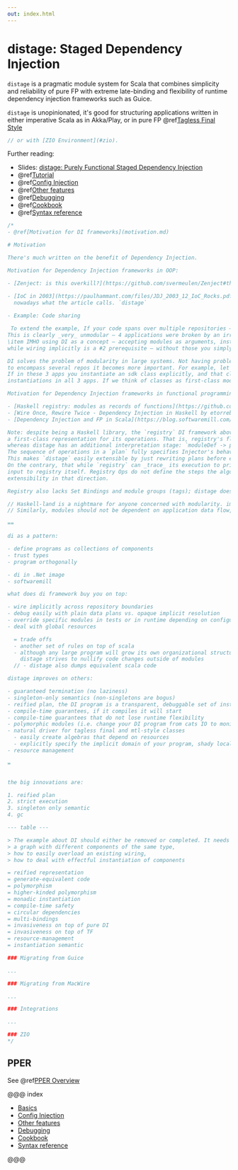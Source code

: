 ```yaml
---
out: index.html
---
```


distage: Staged Dependency Injection
===================================

`distage` is a pragmatic module system for Scala that combines simplicity and reliability of pure FP with extreme late-binding
and flexibility of runtime dependency injection frameworks such as Guice.

`distage` is unopinionated, it's good for structuring applications written in either imperative Scala as in Akka/Play,
or in pure FP @ref[Tagless Final Style](basics.md#tagless-final-style)

```scala mdoc:invisible
// or with [ZIO Environment](#zio).
```

Further reading:

- Slides: [distage: Purely Functional Staged Dependency Injection](https://www.slideshare.net/7mind/distage-purely-functional-staged-dependency-injection-bonus-faking-kind-polymorphism-in-scala-2)
- @ref[Tutorial](basics.md#tutorial)
- @ref[Config Injection](config_injection.md)
- @ref[Other features](other-features.md)
- @ref[Debugging](debugging.md)
- @ref[Cookbook](cookbook.md)
- @ref[Syntax reference](reference.md)
```scala mdoc:invisible
/*
- @ref[Motivation for DI frameworks](motivation.md)

# Motivation

There's much written on the benefit of Dependency Injection.

Motivation for Dependency Injection frameworks in OOP:

- [Zenject: is this overkill?](https://github.com/svermeulen/Zenject#theory)

- [IoC in 2003](https://paulhammant.com/files/JDJ_2003_12_IoC_Rocks.pdf) - 
  nowadays what the article calls. `distage`
  
- Example: Code sharing

 To extend the example, If your code spans over multiple repositories – for example, your company has `sdk` + 3 dependent apps, and the constructor has been changed in sdk, you will now have to update 4 repositories.
This is clearly _very_ unmodular – 4 applications were broken by an irrelevant implementation detail!
\item IMHO using DI as a concept – accepting modules as arguments, instead of using global objects – implicits included – is a #1 prerequisite for modularity,
while wiring implicitly is a #2 prerequisite – without those you simply can't share modules!

DI solves the problem of modularity in large systems. Not having problems solvable by DI is great. But when systems grow
to encompass several repos it becomes more important. For example, let's assume you have 4 separate repos - 3 apps, 1 shared sdk.
If in these 3 apps you instantiate an sdk class explicitly, and that class e.g. added a new argument, now you have to update
instantiations in all 3 apps. If we think of classes as first-class modules, this is clearly unmodular

Motivation for Dependency Injection frameworks in functional programming:

- [Haskell registry: modules as records of functions](https://github.com/etorreborre/registry/blob/master/doc/motivation.md)
- [Wire Once, Rewire Twice - Dependency Injection in Haskell by etorreborre](https://skillsmatter.com/skillscasts/12299-wire-once-rewire-twice)
- [Dependency Injection and FP in Scala](https://blog.softwaremill.com/what-is-dependency-injection-8c9e7805502f)

Note: despite being a Haskell library, the `registry` DI framework above is *less* principled than `distage` due to not offering
a first-class representation for its operations. That is, registry's flow is `registry(moduleDef) -> program`, same as in Guice's `bindings -> program`,
whereas distage has an additional interpretation stage: `moduleDef -> plan (operations) -> program`.
The sequence of operations in a `plan` fully specifies Injector's behavior ahead of time - it has no branches of its own.
This makes `distage` easily extensible by just rewriting plans before execution, see `distage-config` for an example.
On the contrary, that while `registry` can _trace_ its execution to print an operations sequence post-factum, you can't use the resulting operations as an
input to registry itself. Registry Ops do not define the steps the algorithm will take, only trace, thus failing to achieve
extensibility in that direction.

Registry also lacks Set Bindings and module groups (tags); distage doesn't require manual lifting of arguments (funTo, valTo, etc.) for use with monads

// Haskell-land is a nightmare for anyone concerned with modularity. importing B into A should ALWAYS succeed, A should not be impacted by internal implementation of B, even if B imports A – this can, and SHOULD always be resolved.
// Similarly, modules should not be dependent on application data flow, if a module changes signature as to require a new collaborator, it's users SHOULD not be affected by this change – they should NEVER be impacted by changes in a module's implementation

== 

di as a pattern:

- define programs as collections of components
- trust types
- program orthogonally

- di in .Net image
- softwaremill

what does di framework buy you on top:

- wire implicitly across repository boundaries
- debug easily with plain data plans vs. opaque implicit resolution
- override specific modules in tests or in runtime depending on configuration
- deal with global resources

  = trade offs
  - another set of rules on top of scala
  - although any large program will grow its own organizational structure and 
    distage strives to nullify code changes outside of modules
  // - distage also dumps equivalent scala code

distage improves on others:

- guaranteed termination (no laziness)
- singleton-only semantics (non-singletons are bogus)
- reified plan, the DI program is a transparent, debuggable set of instructions
- compile-time guarantees, if it compiles it will start
- compile-time guarantees that do not lose runtime flexibility
- polymorphic modules (i.e. change your DI program from cats IO to monix or ZIO with one line change – or at runtime)
- natural driver for tagless final and mtl-style classes
  - easily create algebras that depend on resources
  - explicitly specify the implicit domain of your program, shady local imports can't ruin your program anymore
- resource management

=


the big innovations are:

1. reified plan
2. strict execution
3. singleton only semantic
4. gc

--- table ---

> The example about DI should either be removed or completed. It needs to show how to support: 
> a graph with different components of the same type,
> how to easily overload an existing wiring,
> how to deal with effectful instantiation of components

= reified representation
= generate-equivalent code
= polymorphism
= higher-kinded polymorphism
= monadic instantiation
= compile-time safety
= circular dependencies
= multi-bindings
= invasiveness on top of pure DI
= invasiveness on top of TF
= resource-management
= instantiation semantic

### Migrating from Guice

...

### Migrating from MacWire

...

### Integrations

...

### ZIO
*/
```

## PPER

See @ref[PPER Overview](../pper/00_pper.md)

@@@ index

* [Basics](basics.md)
* [Config Injection](config_injection.md)
* [Other features](other-features.md)
* [Debugging](debugging.md)
* [Cookbook](cookbook.md)
* [Syntax reference](reference.md)

@@@
